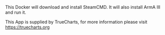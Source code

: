 This Docker will download and install SteamCMD. It will also install ArmA III and run it.


This App is supplied by TrueCharts, for more information please visit https://truecharts.org
